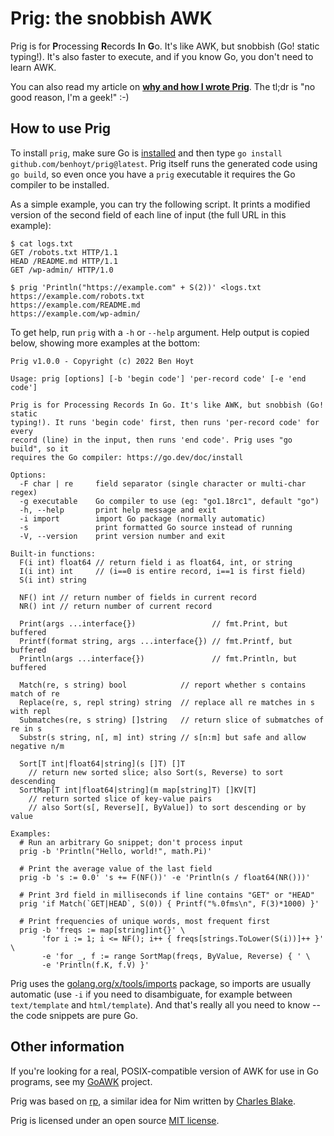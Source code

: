
# Prig: the snobbish AWK

Prig is for **P**rocessing **R**ecords **I**n **G**o. It's like AWK, but snobbish (Go! static typing!). It's also faster to execute, and if you know Go, you don't need to learn AWK.

You can also read my article on [**why and how I wrote Prig**](https://benhoyt.com/writings/prig/). The tl;dr is "no good reason, I'm a geek!" :-)


## How to use Prig

To install `prig`, make sure Go is [installed](https://go.dev/doc/install) and then type `go install github.com/benhoyt/prig@latest`. Prig itself runs the generated code using `go build`, so even once you have a `prig` executable it requires the Go compiler to be installed.

As a simple example, you can try the following script. It prints a modified version of the second field of each line of input (the full URL in this example):

```
$ cat logs.txt
GET /robots.txt HTTP/1.1
HEAD /README.md HTTP/1.1
GET /wp-admin/ HTTP/1.0

$ prig 'Println("https://example.com" + S(2))' <logs.txt
https://example.com/robots.txt
https://example.com/README.md
https://example.com/wp-admin/
```

To get help, run `prig` with a `-h` or `--help` argument. Help output is copied below, showing more examples at the bottom:

```
Prig v1.0.0 - Copyright (c) 2022 Ben Hoyt

Usage: prig [options] [-b 'begin code'] 'per-record code' [-e 'end code']

Prig is for Processing Records In Go. It's like AWK, but snobbish (Go! static
typing!). It runs 'begin code' first, then runs 'per-record code' for every
record (line) in the input, then runs 'end code'. Prig uses "go build", so it
requires the Go compiler: https://go.dev/doc/install

Options:
  -F char | re     field separator (single character or multi-char regex)
  -g executable    Go compiler to use (eg: "go1.18rc1", default "go")
  -h, --help       print help message and exit
  -i import        import Go package (normally automatic)
  -s               print formatted Go source instead of running
  -V, --version    print version number and exit

Built-in functions:
  F(i int) float64 // return field i as float64, int, or string
  I(i int) int     // (i==0 is entire record, i==1 is first field)
  S(i int) string

  NF() int // return number of fields in current record
  NR() int // return number of current record

  Print(args ...interface{})                 // fmt.Print, but buffered
  Printf(format string, args ...interface{}) // fmt.Printf, but buffered
  Println(args ...interface{})               // fmt.Println, but buffered

  Match(re, s string) bool            // report whether s contains match of re
  Replace(re, s, repl string) string  // replace all re matches in s with repl
  Submatches(re, s string) []string   // return slice of submatches of re in s
  Substr(s string, n[, m] int) string // s[n:m] but safe and allow negative n/m

  Sort[T int|float64|string](s []T) []T
    // return new sorted slice; also Sort(s, Reverse) to sort descending
  SortMap[T int|float64|string](m map[string]T) []KV[T]
    // return sorted slice of key-value pairs
    // also Sort(s[, Reverse][, ByValue]) to sort descending or by value

Examples:
  # Run an arbitrary Go snippet; don't process input
  prig -b 'Println("Hello, world!", math.Pi)'

  # Print the average value of the last field
  prig -b 's := 0.0' 's += F(NF())' -e 'Println(s / float64(NR()))'

  # Print 3rd field in milliseconds if line contains "GET" or "HEAD"
  prig 'if Match(`GET|HEAD`, S(0)) { Printf("%.0fms\n", F(3)*1000) }'

  # Print frequencies of unique words, most frequent first
  prig -b 'freqs := map[string]int{}' \
       'for i := 1; i <= NF(); i++ { freqs[strings.ToLower(S(i))]++ }' \
       -e 'for _, f := range SortMap(freqs, ByValue, Reverse) { ' \
       -e 'Println(f.K, f.V) }'
```

Prig uses the [golang.org/x/tools/imports](https://golang.org/x/tools/imports) package, so imports are usually automatic (use `-i` if you need to disambiguate, for example between `text/template` and `html/template`). And that's really all you need to know -- the code snippets are pure Go.


## Other information

If you're looking for a real, POSIX-compatible version of AWK for use in Go programs, see my [GoAWK](https://github.com/benhoyt/goawk) project.

Prig was based on [rp](https://github.com/c-blake/cligen/blob/master/examples/rp.nim), a similar idea for Nim written by [Charles Blake](https://github.com/c-blake).

Prig is licensed under an open source [MIT license](https://github.com/benhoyt/prig/blob/master/LICENSE.txt).
